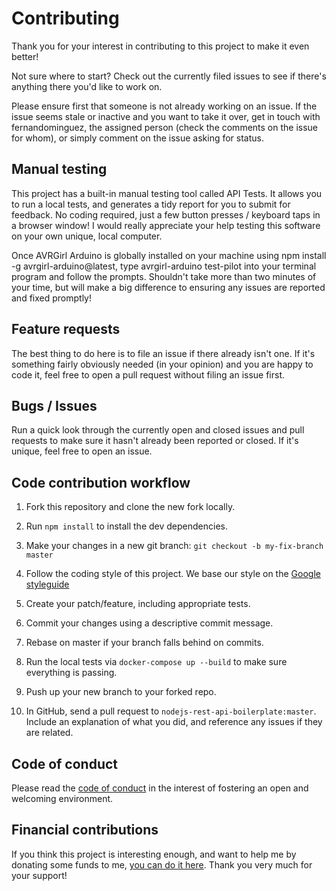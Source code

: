 # Contributing

Thank you for your interest in contributing to this project to make it even better!

Not sure where to start? Check out the currently filed issues to see if there's anything there you'd like to work on.

Please ensure first that someone is not already working on an issue. If the issue seems stale or inactive and you want to take it over, get in touch with fernandominguez, the assigned person (check the comments on the issue for whom), or simply comment on the issue asking for status.

## Manual testing

This project has a built-in manual testing tool called API Tests. It allows you to run a local tests, and generates a tidy report for you to submit for feedback. No coding required, just a few button presses / keyboard taps in a browser window! I would really appreciate your help testing this software on your own unique, local computer.

Once AVRGirl Arduino is globally installed on your machine using npm install -g avrgirl-arduino@latest, type avrgirl-arduino test-pilot into your terminal program and follow the prompts. Shouldn't take more than two minutes of your time, but will make a big difference to ensuring any issues are reported and fixed promptly!

## Feature requests

The best thing to do here is to file an issue if there already isn't one. If it's something fairly obviously needed (in your opinion) and you are happy to code it, feel free to open a pull request without filing an issue first.

## Bugs / Issues

Run a quick look through the currently open and closed issues and pull requests to make sure it hasn't already been reported or closed. If it's unique, feel free to open an issue.

## Code contribution workflow

1. Fork this repository and clone the new fork locally.

2. Run `npm install` to install the dev dependencies.

3. Make your changes in a new git branch: `git checkout -b my-fix-branch master`

4. Follow the coding style of this project. We base our style on the [Google styleguide](https://google.github.io/styleguide/jsguide.html)

5. Create your patch/feature, including appropriate tests.

6. Commit your changes using a descriptive commit message.

7. Rebase on master if your branch falls behind on commits.

8. Run the local tests via `docker-compose up --build` to make sure everything is passing.

9. Push up your new branch to your forked repo.

10. In GitHub, send a pull request to `nodejs-rest-api-boilerplate:master`. Include an explanation of what you did, and reference any issues if they are related.

## Code of conduct

Please read the [code of conduct](https://github.com/fernandominguez/nodejs-rest-api-boilerplate/blob/main/CODE_OF_CONDUCT.md) in the interest of fostering an open and welcoming environment.

## Financial contributions

If you think this project is interesting enough, and want to help me by donating some funds to me, [you can do it here](https://www.paypal.me/fernandominguez). Thank you very much for your support!
